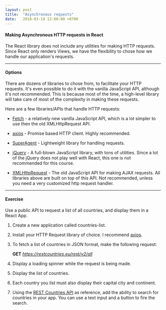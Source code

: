 ```yaml
---
layout: post
title:  "Asynchronous requests"
date:   2018-03-19 12:00:00 +0700
---
```


#### Making Asynchronous HTTP requests in React

The React library does not include any utilities for making HTTP requests. Since React only renders Views, we have the flexibility to chose how we handle our application's requests.

---

#### Options

There are dozens of libraries to chose from, to facilitate your HTTP requests. It's even possible to do it with the vanilla JavaScript API, although it's not recommended. This is because most of the time, a high-level library will take care of most of the complexity in making these requests.

Here are a few libraries/APIs that handle HTTP requests:

- [Fetch](https://developer.mozilla.org/en-US/docs/Web/API/Fetch_API) - a relatively new vanilla JavaScript API, which is a lot simpler to use then the old XMLHttpRequest API.

- [axios](https://github.com/axios/axios) - Promise based HTTP client. Highly recommended.

- [SuperAgent](https://visionmedia.github.io/superagent/) - Lightweight library for handling requests.

- [jQuery](https://jquery.com/) - A full-blown JavaScript library, with tons of utilities. Since a lot of the jQuery does not play well with React, this one is not recommended for this course.

- [XMLHttpRequest](https://developer.mozilla.org/en-US/docs/Web/API/XMLHttpRequest) - The old JavaScript API for making AJAX requests. All libraries above are built on top of this API. Not recommended, unless you need a very customized http request handler.

---

#### Exercise

Use a public API to request a list of all countries, and display them in a React App.

1. Create a new application called countries-list.

1. Install your HTTP Request library of choice. I recommend [axios](https://github.com/axios/axios).

1. To fetch a list of countries in JSON format, make the following request:

    **GET** *https://restcountries.eu/rest/v2/all*

1. Display a loading spinner while the request is being made.

1. Display the list of countries.

1. Each country you list must also display their capital city and continent.

1. Using the [REST Countries API](https://restcountries.eu/#api-endpoints-all) as reference, add the ability to search for countries in your app. You can use a text input and a button to fire the search.
